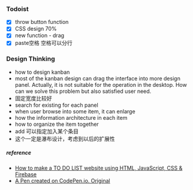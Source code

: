 ### Todoist
- [x] throw button function
- [x] CSS design 70%
- [x] new function - drag
- [x] paste空格 空格可以分行

### Design Thinking
- how to design kanban
- most of the kanban design can drag the interface into more design panel. Actually, it is not suitable for the operation in the desktop. How can we solve this problem but also satisfied user need.
- 固定宽度比较好
- search for existing for each panel
- when user browse into some item, it can enlarge
- how the information architecture in each item
- how to organize the item together
- add 可以指定加入某个条目
- 这个一定是瀑布设计，考虑到以后的扩展性

##### reference
- [How to make a TO DO LIST website using HTML, JavaScript, CSS & Firebase](https://www.youtube.com/watch?v=JLLrFjjSUVo)
- [A Pen created on CodePen.io. Original](https://codepen.io/barkins/pen/aEriL)
